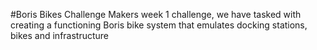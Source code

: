 #Boris Bikes Challenge
Makers week 1 challenge, we have tasked with creating a functioning Boris bike system that emulates docking stations, bikes and infrastructure
